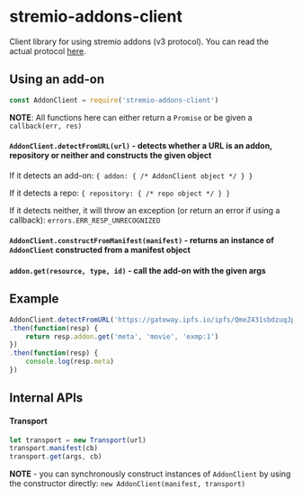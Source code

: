 # stremio-addons-client

Client library for using stremio addons (v3 protocol). You can read the actual protocol [here](https://github.com/Stremio/stremio-addons-sdk/blob/master/docs/protocol.md).

## Using an add-on

```javascript
const AddonClient = require('stremio-addons-client')
```

**NOTE**: All functions here can either return a `Promise` or be given a `callback(err, res)`

#### `AddonClient.detectFromURL(url)` - detects whether a URL is an addon, repository or neither and constructs the given object

If it detects an add-on: `{ addon: { /* AddonClient object */ } }`

If it detects a repo: `{ repository: { /* repo object */ } }`

If it detects neither, it will throw an exception (or return an error if using a callback): `errors.ERR_RESP_UNRECOGNIZED`


#### `AddonClient.constructFromManifest(manifest)` - returns an instance of `AddonClient` constructed from a manifest object

#### `addon.get(resource, type, id)` - call the add-on with the given args 


## Example

```javascript
AddonClient.detectFromURL('https://gateway.ipfs.io/ipfs/QmeZ431sbdzuqJppkiGMTucuZxwBH7CffQMtftkLDypBrg/manifest.json')
.then(function(resp) {
	return resp.addon.get('meta', 'movie', 'exmp:1')
})
.then(function(resp) {
	console.log(resp.meta)
})
```

## Internal APIs

#### Transport

```javascript
let transport = new Transport(url)
transport.manifest(cb)
transport.get(args, cb)
```

**NOTE** - you can synchronously construct instances of `AddonClient` by using the constructor directly: `new AddonClient(manifest, transport)`
